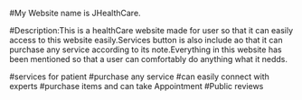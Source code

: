 #My Website name is JHealthCare.

#Description:This is a healthCare website made for user so that it can easily access to this website easily.Services button is also include ao that it can purchase any service according to its note.Everything in this website has been mentioned so that a user can comfortably do anything what it nedds.

#services for patient
#purchase any service
#can easily connect with experts
#purchase items and can take Appointment
#Public reviews 
